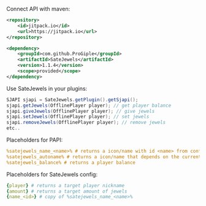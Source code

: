 Connect API with maven:
```xml
<repository>
    <id>jitpack.io</id>
    <url>https://jitpack.io</url>
</repository>

<dependency>
    <groupId>com.github.ProGiple</groupId>
    <artifactId>SateJewels</artifactId>
    <version>1.1.4</version>
    <scope>provided</scope>
</dependency>
```

Use SateJewels in your plugins:
```java
SJAPI sjapi = SateJewels.getPlugin().getSjapi();
sjapi.getJewels(OfflinePlayer player); // get player balance
sjapi.giveJewels(OfflinePlayer player); // give jewels
sjapi.setJewels(OfflinePlayer player); // set jewels
sjapi.removeJewels(OfflinePlayer player); // remove jewels
etc..
```

Placeholders for PAPI:
```yaml
%satejewels_name_<name>% # returns a icon/name with id <name> from config.yml
%satejewels_autoname% # returns a icon/name that depends on the current balance value
%satejewels_balance% # returns a player balance
```

Placeholders for SateJewels config:
```yaml
{player} # returns a target player nickname
{amount} # returns a target amount of jewels
{name_<id>} # copy of %satejewels_name_<name>%
```
